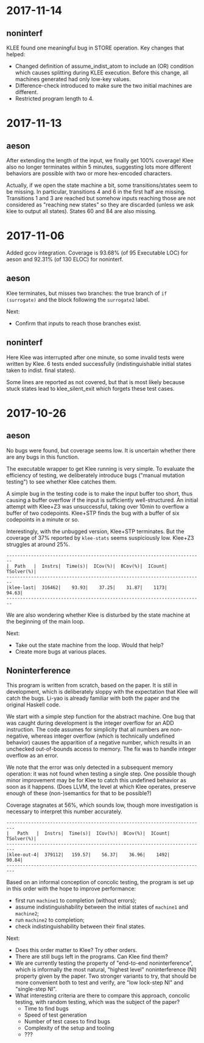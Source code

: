 2017-11-14
==========

noninterf
---------

KLEE found one meaningful bug in STORE operation. Key changes that helped:
- Changed definition of assume_indist_atom to include an (OR) condition which causes splitting during KLEE execution. Before this change, all machines generated had only low-key values.
- Difference-check introduced to make sure the two initial machines are different.
- Restricted program length to 4.

2017-11-13
==========

aeson
-----

After extending the length of the input, we finally get 100% coverage!
Klee also no longer terminates within 5 minutes, suggesting lots more
different behaviors are possible with two or more hex-encoded characters.

Actually, if we open the state machine a bit, some transitions/states seem to
be missing.  In particular, transitions 4 and 6 in the first half are missing.
Transitions 1 and 3 are reached but somehow inputs reaching those are not
considered as "reaching new states" so they are discarded (unless we ask klee
to output all states). States 60 and 84 are also missing.

2017-11-06
==========

Added gcov integration. Coverage is 93.68% (of 95 Executable LOC) for
aeson and 92.31% (of 130 ELOC) for noninterf.

aeson
-----

Klee terminates, but misses two branches: the true branch of `if (surrogate)`
and the block following the `surrogate2` label.

Next:

- Confirm that inputs to reach those branches exist.

noninterf
---------

Here Klee was interrupted after one minute, so some invalid tests were written
by Klee. 6 tests ended successfully (indistinguishable initial states
taken to indist. final states).

Some lines are reported as not covered, but that is most likely because
stuck states lead to klee_silent_exit which forgets these test cases.

2017-10-26
==========

aeson
-----

No bugs were found, but coverage seems low.
It is uncertain whether there are any bugs in this function.

The executable wrapper to get Klee running is very simple.
To evaluate the efficiency of testing, we deliberately introduce bugs
("manual mutation testing") to see whether Klee catches them.

A simple bug in the testing code is to make the input buffer too short, thus
causing a buffer overflow if the input is sufficiently well-structured.
An initial attempt with Klee+Z3 was unsuccessful, taking over 10min to
overflow a buffer of two codepoints. Klee+STP finds the bug with a buffer of
six codepoints in a minute or so.

Interestingly, with the unbugged version, Klee+STP terminates.
But the coverage of 37% reported by `klee-stats` seems suspiciously low.
Klee+Z3 struggles at around 25%.

```
------------------------------------------------------------------------
|  Path   |  Instrs|  Time(s)|  ICov(%)|  BCov(%)|  ICount|  TSolver(%)|
------------------------------------------------------------------------
|klee-last|  316462|    93.93|    37.25|    31.87|    1173|       94.63|
------------------------------------------------------------------------
```

We are also wondering whether Klee is disturbed by the state machine at the
beginning of the main loop.

Next:

- Take out the state machine from the loop. Would that help?
- Create more bugs at various places.

Noninterference
---------------

This program is written from scratch, based on the paper.
It is still in development, which is deliberately sloppy with the expectation
that Klee will catch the bugs.
Li-yao is already familiar with both the paper and the original Haskell code.

We start with a simple step function for the abstract machine.
One bug that was caught during development is the integer overflow for
an ADD instruction. The code assumes for simplicity that all numbers are
non-negative, whereas integer overflow (which is technically undefined
behavior) causes the apparition of a negative number, which results in an
unchecked out-of-bounds access to memory. The fix was to handle integer
overflow as an error.

We note that the error was only detected in a subsequent
memory operation: it was not found when testing a single step.
One possible though minor improvement may be for Klee to catch this
undefined behavior as soon as it happens. (Does LLVM, the level at which
Klee operates, preserve enough of these (non-)semantics for that to be
possible?)

Coverage stagnates at 56%, which sounds low, though more investigation is
necessary to interpret this number accurately.

```
-------------------------------------------------------------------------
|   Path   |  Instrs|  Time(s)|  ICov(%)|  BCov(%)|  ICount|  TSolver(%)|
-------------------------------------------------------------------------
|klee-out-4|  379112|   159.57|    56.37|    36.96|    1492|       90.84|
-------------------------------------------------------------------------
```

Based on an informal conception of concolic testing, the program is
set up in this order with the hope to improve performance:

- first run `machine1` to completion (without errors);
- assume indistinguishability between the initial states of `machine1` and `machine2`;
- run `machine2` to completion;
- check indistinguishability between their final states.

Next:

- Does this order matter to Klee? Try other orders.
- There are still bugs left in the programs. Can Klee find them?
- We are currently testing the property of "end-to-end noninterference",
  which is informally the most natural, "highest level" noninterference (NI)
  property given by the paper. Two stronger variants to try, that should be
  more convenient both to test and verify,
  are "low lock-step NI" and "single-step NI".
- What interesting criteria are there to compare this approach, concolic
  testing, with random testing, which was the subject of the paper?
  + Time to find bugs
  + Speed of test generation
  + Number of test cases to find bugs
  + Complexity of the setup and tooling
  + ???
